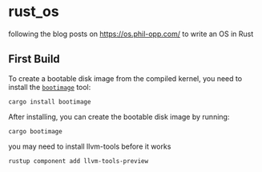 # rust_os
following the blog posts on https://os.phil-opp.com/ to write an OS in Rust

## First Build

To create a bootable disk image from the compiled kernel, you need to install the [`bootimage`] tool:

[`bootimage`]: https://github.com/rust-osdev/bootimage

```
cargo install bootimage
```

After installing, you can create the bootable disk image by running:

```
cargo bootimage
```
you may need to install llvm-tools before it works

```
rustup component add llvm-tools-preview
```
